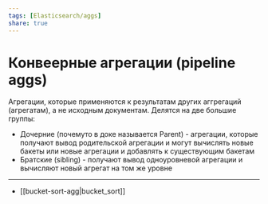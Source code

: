 ```yaml
---
tags: [Elasticsearch/aggs]
share: true
---
```

# Конвеерные агрегации (pipeline aggs)
Агрегации, которые применяются к результатам других аггрегаций (агрегатам), а не исходным документам. Делятся на две большие группы:
- Дочерние (почемуто в доке называется Parent) - агрегации, которые получают вывод родительской агрегации и могут вычислять новые бакеты или новые агрегации и добавлять к существующим бакетам
- Братские (sibling) - получают вывод одноуровневой агрегации и вычисляют новый агрегат на том же уровне
---
- [[bucket-sort-agg|bucket_sort]]

